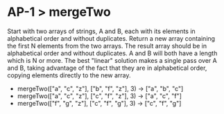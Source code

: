 # AP-1 > mergeTwo

Start with two arrays of strings, A and B, each with its elements in alphabetical order and without duplicates. Return a new array containing the first N elements from the two arrays. The result array should be in alphabetical order and without duplicates. A and B will both have a length which is N or more. The best "linear" solution makes a single pass over A and B, taking advantage of the fact that they are in alphabetical order, copying elements directly to the new array.

- mergeTwo(["a", "c", "z"], ["b", "f", "z"], 3) → ["a", "b", "c"]
- mergeTwo(["a", "c", "z"], ["c", "f", "z"], 3) → ["a", "c", "f"]
- mergeTwo(["f", "g", "z"], ["c", "f", "g"], 3) → ["c", "f", "g"]